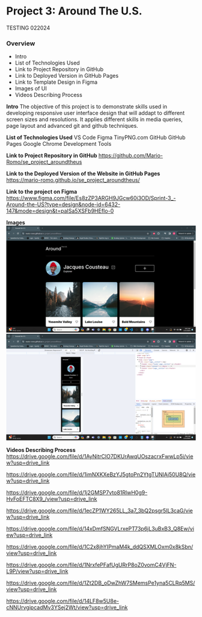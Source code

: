 # Project 3: Around The U.S.

TESTING 022024

### Overview

- Intro
- List of Technologies Used
- Link to Project Repository in GitHub
- Link to Deployed Version in GitHub Pages
- Link to Template Design in Figma
- Images of UI
- Videos Describing Process

**Intro**
The objective of this project is to demonstrate skills used in developing responsive user interface design that will addapt to different screen sizes and resolutions. It applies different skills in media queries, page layout and advanced git and github techniques.

**List of Technologies Used**
VS Code
Figma
TinyPNG.com
GitHub
GitHub Pages
Google Chrome Development Tools

**Link to Project Repository in GitHub**
https://github.com/Mario-Romo/se_project_aroundtheus

**Link to the Deployed Version of the Website in GitHub Pages**
https://mario-romo.github.io/se_project_aroundtheus/

**Link to the project on Figma**
https://www.figma.com/file/Es8zZP3ARGH9JGcw60i3OD/Sprint-3_-Around-the-US?type=design&node-id=6432-147&mode=design&t=paISa5XSFb9HEfIo-0

**Images**
![Desktop Resolution](/images/Desktop_Resolution.png)
![Mobile resolution](/images/Mobile_Resolution.png)

**Videos Describing Process**
https://drive.google.com/file/d/1AyNitrClO7DKUrAwqUOszacrxFwwLp5i/view?usp=drive_link

https://drive.google.com/file/d/1imNXKXeBzYJ5gtoPn2YtgTUNlAj50U8Q/view?usp=drive_link

https://drive.google.com/file/d/1j2GMSP7vto81RlwH0g9-HvFoEFTC8X9_/view?usp=drive_link

https://drive.google.com/file/d/1ecZP1WY265LL_3a7_3bQ2psgr5IL3caG/view?usp=drive_link

https://drive.google.com/file/d/14xDmfSNGVLrxePT73p6jL3uBxB3_Q8Ew/view?usp=drive_link

https://drive.google.com/file/d/1C2x8jhYIPmaM4k_ddQSXMLOxm0x8kSbn/view?usp=drive_link

https://drive.google.com/file/d/1NrxfePFafUgURrP8oZ0vomC4VjFN-L9P/view?usp=drive_link

https://drive.google.com/file/d/1Zt2DB_oDwZhW7SMemsPe1yna5CLRq5MS/view?usp=drive_link

https://drive.google.com/file/d/14LF8w5U8e-cNNUrvgipcadMv3YSej2Wt/view?usp=drive_link
